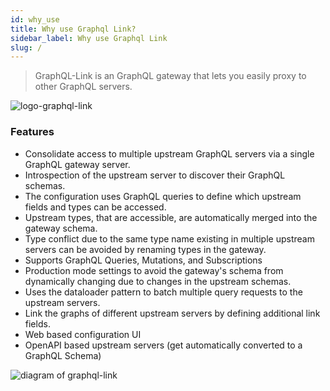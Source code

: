 ```yaml
---
id: why_use
title: Why use Graphql Link?
sidebar_label: Why use Graphql Link
slug: /
---
```


> GraphQL-Link is an GraphQL gateway that lets you easily proxy to other GraphQL servers.

<img src="https://raw.githubusercontent.com/aerogear/graphql-link/master/docs/images/logo.png" alt="logo-graphql-link"  />

### Features

- Consolidate access to multiple upstream GraphQL servers via a single GraphQL gateway server.
- Introspection of the upstream server to discover their GraphQL schemas.
- The configuration uses GraphQL queries to define which upstream fields and types can be accessed.
- Upstream types, that are accessible, are automatically merged into the gateway schema.
- Type conflict due to the same type name existing in multiple upstream servers can be avoided by renaming types in the gateway.
- Supports GraphQL Queries, Mutations, and Subscriptions
- Production mode settings to avoid the gateway's schema from dynamically changing due to changes in the upstream schemas.
- Uses the dataloader pattern to batch multiple query requests to the upstream servers.
- Link the graphs of different upstream servers by defining additional link fields.
- Web based configuration UI
- OpenAPI based upstream servers (get automatically converted to a GraphQL Schema)

<img src="https://raw.githubusercontent.com/aerogear/graphql-link/master/docs/images/graphql-link-overview.jpg" alt="diagram of graphql-link" />
